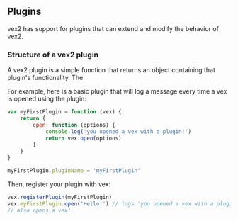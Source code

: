 ## Plugins

vex2 has support for plugins that can extend and modify the behavior of vex2.

### Structure of a vex2 plugin

A vex2 plugin is a simple function that returns an object containing that plugin's functionality. The 

For example, here is a basic plugin that will log a message every time a vex is opened using the plugin:

```javascript
var myFirstPlugin = function (vex) {
    return {
        open: function (options) {
            console.log('you opened a vex with a plugin!')
            return vex.open(options)
        }
    }
}

myFirstPlugin.pluginName = 'myFirstPlugin'
```

Then, register your plugin with vex:

```javascript
vex.registerPlugin(myFirstPlugin)
vex.myFirstPlugin.open('Hello!') // logs 'you opened a vex with a plugin!'
// also opens a vex!
```
